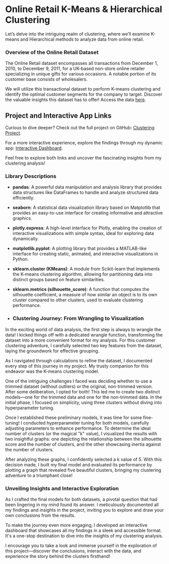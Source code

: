 # Online Retail K-Means & Hierarchical Clustering
Let’s delve into the intriguing realm of clustering, where we’ll examine K-means and Hierarchical methods to analyze data from online retail.
### Overview of the Online Retail Dataset
The Online Retail dataset encompasses all transactions from December 1, 2010, to December 9, 2011, for a UK-based non-store online retailer specializing in unique gifts for various occasions. A notable portion of its customer base consists of wholesalers. 

We will utilize this transactional dataset to perform K-means clustering and identify the optimal customer segments for the company to target. Discover the valuable insights this dataset has to offer! Access the data [here](https://www.kaggle.com/datasets/hellbuoy/online-retail-customer-clustering).

## Project and Interactive App Links

Curious to dive deeper? Check out the full project on GitHub: [Clustering Project](https://github.com/neuraledgeai/empty-repository/blob/main/clustering.ipynb).

For a more interactive experience, explore the findings through my dynamic app: [Interactive Dashboard](https://blank-app-vtax15kqtj.streamlit.app/).

Feel free to explore both links and uncover the fascinating insights from my clustering analysis!


### Library Descriptions

- **pandas**: A powerful data manipulation and analysis library that provides data structures like DataFrames to handle and analyze structured data efficiently.

- **seaborn**: A statistical data visualization library based on Matplotlib that provides an easy-to-use interface for creating informative and attractive graphics.

- **plotly.express**: A high-level interface for Plotly, enabling the creation of interactive visualizations with simple syntax, ideal for exploring data dynamically.

- **matplotlib.pyplot**: A plotting library that provides a MATLAB-like interface for creating static, animated, and interactive visualizations in Python.

- **sklearn.cluster (KMeans)**: A module from Scikit-learn that implements the K-means clustering algorithm, allowing for partitioning data into distinct groups based on feature similarities.

- **sklearn.metrics (silhouette_score)**: A function that computes the silhouette coefficient, a measure of how similar an object is to its own cluster compared to other clusters, used to evaluate clustering performance.

- ### Clustering Journey: From Wrangling to Visualization

In the exciting world of data analysis, the first step is always to wrangle the data! I kicked things off with a dedicated wrangle function, transforming the dataset into a more convenient format for my analysis. For this customer clustering adventure, I carefully selected two key features from the dataset, laying the groundwork for effective grouping.

As I navigated through calculations to refine the dataset, I documented every step of this journey in my project. My trusty companion for this endeavor was the K-means clustering model. 

One of the intriguing challenges I faced was deciding whether to use a trimmed dataset (without outliers) or the original, non-trimmed version. After some deliberation, I opted for both! This led me to create two distinct models—one for the trimmed data and one for the non-trimmed data. In the initial phase, I focused on simplicity, using three clusters without diving into hyperparameter tuning.

Once I established these preliminary models, it was time for some fine-tuning! I conducted hyperparameter tuning for both models, carefully adjusting parameters to enhance performance. To determine the ideal number of clusters (or the magical "k" value), I visualized the results with two insightful graphs: one depicting the relationship between the silhouette score and the number of clusters, and the other showcasing inertia against the number of clusters.

After analyzing these graphs, I confidently selected a k value of 5. With this decision made, I built my final model and evaluated its performance by plotting a graph that revealed five beautiful clusters, bringing my clustering adventure to a triumphant close!


### Unveiling Insights and Interactive Exploration

As I crafted the final models for both datasets, a pivotal question that had been lingering in my mind found its answer. I meticulously documented all my findings and insights in the project, inviting you to explore and draw your own conclusions from the results.

To make the journey even more engaging, I developed an interactive dashboard that showcases all my findings in a sleek and accessible format. It's a one-stop destination to dive into the insights of my clustering analysis. 

I encourage you to take a look and immerse yourself in the exploration of this project—discover the conclusions, interact with the data, and experience the story behind the clusters firsthand!
